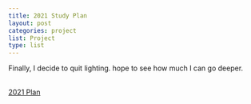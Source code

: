 ```yaml
---
title: 2021 Study Plan
layout: post
categories: project
list: Project
type: list
---
```



Finally, I decide to quit lighting. hope to see how much I can go deeper.<br>
<br>


[2021 Plan](https://docs.google.com/spreadsheets/d/1Lx_oKix42A_h2AZKb3Oc_ztPUzhkhVzNkqsiERLV7ds/edit=0)<br>
<br>




